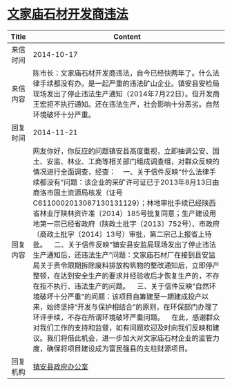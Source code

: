 # <a href="http://www.shangluo.gov.cn/zmhd/ldxxxx.jsp?urltype=leadermail.LeaderMailContentUrl&wbtreeid=1112&leadermailid=2767">文家庙石材开发商违法</a>
| Title |                                                                                                                                                                                                                                                                                 Content                                                                                                                                                                                                                                                                                 |
|:-----:|-------------------------------------------------------------------------------------------------------------------------------------------------------------------------------------------------------------------------------------------------------------------------------------------------------------------------------------------------------------------------------------------------------------------------------------------------------------------------------------------------------------------------------------------------------------------------|
| 来信时间  | 2014-10-17                                                                                                                                                                                                                                                                                                                                                                                                                                                                                                                                                              |
| 来信内容  | 陈市长：文家庙石材开发商违法，自今已经快两年了。什么法律手续都没有办。是一起严重的违法矿山企业。镇安县安检局现场发出了停止违法生产通知（2014年7月22日）。但开发商王宏拒不执行通知。还在违法生产，社会影响十分恶劣。自然环境破坏十分严重。                                                                                                                                                                                                                                                                                                                                                                                                                                                |
| 回复时间  | 2014-11-21                                                                                                                                                                                                                                                                                                                                                                                                                                                                                                                                                              |
| 回复内容  | 网友你好，你反应的问题镇安县高度重视，立即抽调公安、国土、安监、林业、工商等相关部门组成调查组，对群众反映的情况进行全面调查，经查：    一、关于信件反映“什么法律手续都没有”问题：该企业的采矿许可证已于2013年8月13日由商洛市国土资源局核发（证号C6110002013087130131129）；林地审批手续已经陕西省林业厅陕林资许准〔2014〕185号批复同意；生产建设用地第一宗已经省政府（陕政土批字〔2013〕752号）、市政府（商政土批字〔2014〕13号）审批，第二宗己上报省上待批。    二、关于信件反映“镇安县安监局现场发出了停止违法生产通知后，还违法生产”问题：文家庙石材厂在接到县安监局关于责令限期拆除废料排放构筑物的整改通知后，立即停产整顿，在达到安全生产的要求并经验收后才恢复生产的，不存在拒不执行、违法生产的问题。    三、关于信件反映“自然环境破坏十分严重”的问题：该项目自筹建至一期建成投产以来，始终坚持“开发与保护相结合”的原则，在环保部门办理了环评手续，不存在所谓环境破坏严重问题。    在此，感谢群众对我们工作的支持和监督，如有问题欢迎及时向我们反映和建议。我们将借此机会，进一步加大对文家庙石材企业的监管力度，确保将项目建设成为富民强县的支柱财源项目。 |
| 回复机构  | <a href="../../category/agencies/镇安县政府办公室.md">镇安县政府办公室</a>                                                                                                                                                                                                                                                                                                                                                                                                                                                                                                              |